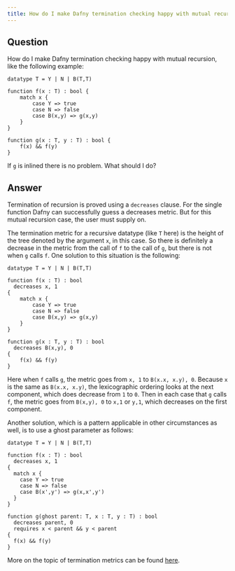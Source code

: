 ```yaml
---
title: How do I make Dafny termination checking happy with mutual recursion?
---
```


## Question

How do I make Dafny termination checking happy with mutual recursion, like the following example:
```dafny
datatype T = Y | N | B(T,T)

function f(x : T) : bool {
    match x {
        case Y => true
        case N => false
        case B(x,y) => g(x,y)
    }
}

function g(x : T, y : T) : bool {
    f(x) && f(y)
}
```

If `g` is inlined there is no problem. What should I do?

## Answer

Termination of recursion is proved using a `decreases` clause. For the single function
Dafny can successfully guess a decreases metric. But for this mutual recursion case,
the user must supply on.

The termination metric for a recursive datatype (like `T` here) is the height of the tree denoted by the argument `x`, in this case.
So there is definitely a decrease in the metric from the call of `f` to the call of `g`, but there is not when `g` calls `f`.
One solution to this situation is the following:
```dafny
datatype T = Y | N | B(T,T)

function f(x : T) : bool 
  decreases x, 1
{
    match x {
        case Y => true
        case N => false
        case B(x,y) => g(x,y)
    }
}

function g(x : T, y : T) : bool 
  decreases B(x,y), 0
{
    f(x) && f(y)
}
```
Here when `f` calls `g`, the metric goes from `x, 1` to `B(x.x, x.y), 0`. Because `x` is the same as `B(x.x, x.y)`, the lexicographic ordering looks
at the next component, which does decrease from `1` to `0`. Then in each case that `g` calls `f`, the metric goes from `B(x,y), 0` to `x,1` or `y,1`,
which decreases on the first component.

Another solution, which is a pattern applicable in other circumstances as well, is to use a ghost parameter as follows:
```dafny
datatype T = Y | N | B(T,T)

function f(x : T) : bool
  decreases x, 1
{
  match x {
    case Y => true
    case N => false
    case B(x',y') => g(x,x',y')
  }
}

function g(ghost parent: T, x : T, y : T) : bool
  decreases parent, 0
  requires x < parent && y < parent
{
  f(x) && f(y)
}
```

More on the topic of termination metrics can be found [here](../DafnyRef/DafnyRef#sec-decreases-clause).
